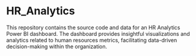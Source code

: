 # HR_Analytics
This repository contains the source code and data for an HR Analytics Power BI dashboard. The dashboard provides insightful visualizations and analytics related to human resources metrics, facilitating data-driven decision-making within the organization.
